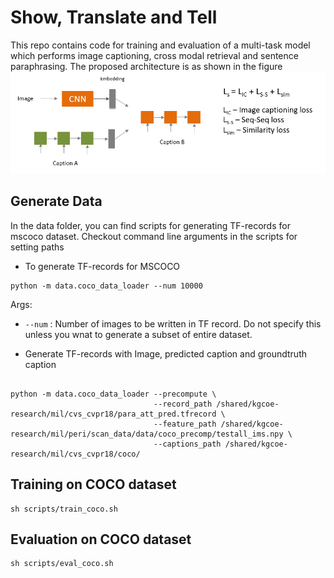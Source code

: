 # Show, Translate and Tell

This repo contains code for training and evaluation of a multi-task model which performs image captioning, cross modal retrieval and sentence paraphrasing. 
The proposed architecture is as shown in the figure
![Alt text](figures/stt.PNG?raw=true)

## Generate Data
In the data folder, you can find scripts for generating TF-records for mscoco dataset.
Checkout command line arguments in the scripts for setting paths
* To generate TF-records for MSCOCO
```
python -m data.coco_data_loader --num 10000
```
Args:
* `--num` : Number of images to be written in TF record. Do not specify this unless you wnat to generate a subset of entire dataset.

* Generate TF-records with Image, predicted caption and groundtruth caption
```

python -m data.coco_data_loader --precompute \
                                --record_path /shared/kgcoe-research/mil/cvs_cvpr18/para_att_pred.tfrecord \
                                --feature_path /shared/kgcoe-research/mil/peri/scan_data/data/coco_precomp/testall_ims.npy \
                                --captions_path /shared/kgcoe-research/mil/cvs_cvpr18/coco/
```

## Training on COCO dataset

```
sh scripts/train_coco.sh
```

## Evaluation on COCO dataset

```
sh scripts/eval_coco.sh
```
